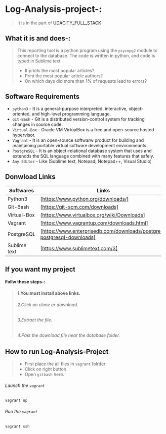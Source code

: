 # Log-Analysis-project-:
>It is in the part of [UDACITY_FULL_STACK](https://in.udacity.com/course/full-stack-web-developer-nanodegree--nd004)
## What it is and does-:
>This reporting tool is a python program using the `psycopg2` module to connect to the database. 
The code is written in python, and code is typed in Sublime text
 >* It prints the most popular articles?
 >* Print the most popular article authors?
 >* On which days did more than 1% of requests lead to errors?
 
 ## Software Requirements
 * `python3` - It is a general-purpose interpreted, interactive, object-oriented, and high-level programming language.
 * `Git-Bash` - Git is a distributed version-control system for tracking changes in source code.
 * `Virtual-Box` - Oracle VM VirtualBox is a free and open-source hosted hypervisor.
 * `Vagrant` - It is an open-source softwarw product for building and maintaining portable virtual software development environmeants.
 * `PostgreSQL` - It is an object-relational database system that uses and extendds the SQL language combined with many features that safely.
 * `Any Editor` - Like (Sublime text, Notepad, Notepad++, Visual Studio)

## Donwload Links
 
 | Softwares | Links |
 | ------------ | ----- |
 | Python3 | [https://www.python.org/downloads/] |
 | Git-Bash | [https://git-scm.com/downloads] |
 | Virtual-Box | [https://www.virtualbox.org/wiki/Downloads] |
 | Vagrant | [https://www.vagrantup.com/downloads.html] |
 | PostgreSQL | [https://www.enterprisedb.com/downloads/postgres-postgresql-downloads] |
 | Sublime text | [https://www.sublimetext.com/3] |

 ## If you want my project

 #### Follw these steps-:
 >#### 1.You must install above links.
 >###### 2.Click on clone or download.
 >###### 3.Extract the file.
 >###### 4.Past the download file near the database folder.

## How to run Log-Analysis-Project

> * First place the all files in `vagrant` folrder
> * Click on right button.
> * Open `gitbash` here.

###### Launch the `vagrant` 

```sh
vagrant up
```
###### Run the `vagrant`

```sh
vagrant ssh
```
